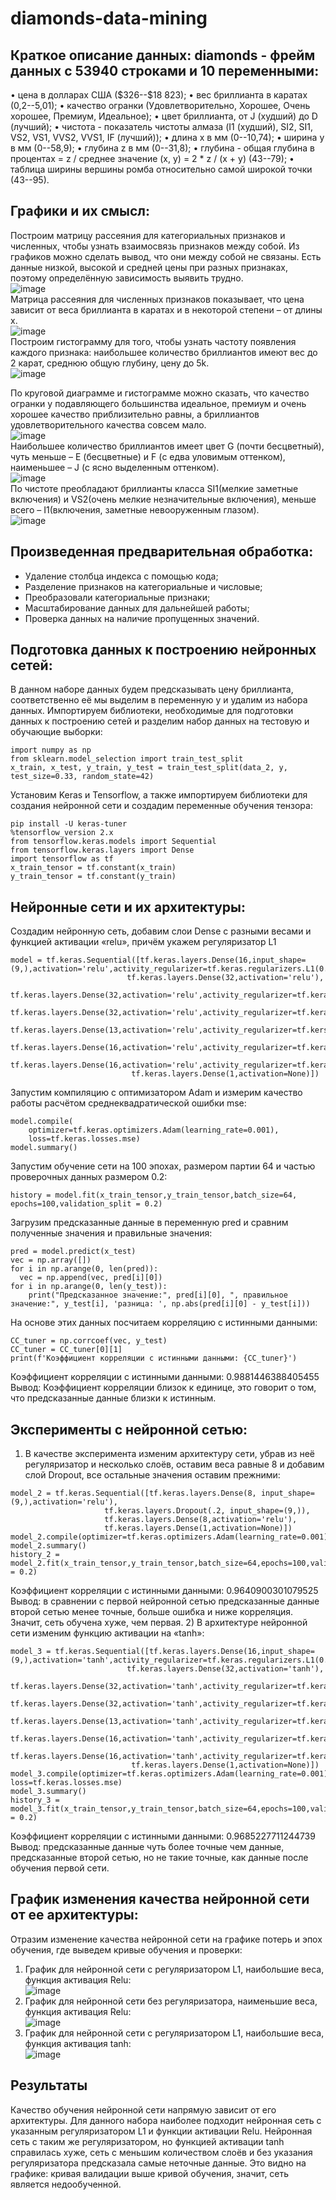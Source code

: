 # diamonds-data-mining

## Краткое описание данных: diamonds - фрейм данных с 53940 строками и 10 переменными: 
•	цена в долларах США (\$326--\$18 823);
•	вес бриллианта в каратах (0,2--5,01);
•	качество огранки (Удовлетворительно, Хорошее, Очень хорошее, Премиум, Идеальное);
•	цвет бриллианта, от J (худший) до D (лучший); 
•	чистота - показатель чистоты алмаза (I1 (худший), SI2, SI1, VS2, VS1, VVS2, VVS1, IF (лучший));
•	длина x в мм (0--10,74);
•	ширина y в мм (0--58,9);
•	глубина z в мм (0--31,8);
•	глубина - общая глубина в процентах = z / среднее значение (x, y) = 2 * z / (x + y) (43--79);
•	таблица ширины вершины ромба относительно самой широкой точки (43--95).
## Графики и их смысл:
Построим матрицу рассеяния для категориальных признаков и численных, чтобы узнать взаимосвязь признаков между собой. Из графиков можно сделать вывод, что они между собой не связаны. Есть данные низкой, высокой и средней цены при разных признаках, поэтому определённую зависимость выявить трудно.<br>
![image](https://github.com/cranberriess/diamonds-data-mining/assets/105839329/5542cea7-d3e7-4aa4-9180-6771e90bbe5f)<br>
Матрица рассеяния для численных признаков показывает, что цена зависит от веса бриллианта в каратах и в некоторой степени – от длины х.<br>
![image](https://github.com/cranberriess/diamonds-data-mining/assets/105839329/54ec0d7d-8da3-44a0-a694-cb8966677864)<br>
Построим гистограмму для того, чтобы узнать частоту появления каждого признака: наибольшее количество бриллиантов имеют вес до 2 карат, среднюю общую глубину, цену до 5k.<br>
![image](https://github.com/cranberriess/diamonds-data-mining/assets/105839329/d76f8e9b-f898-4856-8a47-2b41030e66a1)<br>

По круговой диаграмме и гистограмме можно сказать, что качество огранки у подавляющего большинства идеальное, премиум и очень хорошее качество приблизительно равны, а бриллиантов удовлетворительного качества совсем мало.<br>
![image](https://github.com/cranberriess/diamonds-data-mining/assets/105839329/af75efab-e8b9-4399-a43a-b949bc1a3f13)<br>
Наибольшее количество бриллиантов имеет цвет G (почти бесцветный), чуть меньше – E (бесцветные) и F (с едва уловимым оттенком), наименьшее – J (с ясно выделенным оттенком).<br>
![image](https://github.com/cranberriess/diamonds-data-mining/assets/105839329/8dbb3e5a-a693-40c4-8e3f-3903401ead33)<br>
По чистоте преобладают бриллианты класса SI1(мелкие заметные включения) и VS2(очень мелкие незначительные включения), меньше всего – I1(включения, заметные невооруженным глазом).<br>
![image](https://github.com/cranberriess/diamonds-data-mining/assets/105839329/c6ddefb9-ac2d-412d-9659-a74e7af4fbcb)<br>

## Произведенная предварительная обработка:
- Удаление столбца индекса с помощью кода;
- Разделение признаков на категориальные и числовые;
- Преобразовали категориальные признаки;
- Масштабирование данных для дальнейшей работы;
- Проверка данных на наличие пропущенных значений.
## Подготовка данных к построению нейронных сетей:
В данном наборе данных будем предсказывать цену бриллианта, соответственно её мы выделим в переменную y и удалим из набора данных. Импортируем библиотеки, необходимые для подготовки данных к построению сетей и разделим набор данных на тестовую и обучающие выборки: 
```
import numpy as np
from sklearn.model_selection import train_test_split
x_train, x_test, y_train, y_test = train_test_split(data_2, y, test_size=0.33, random_state=42)
```
Установим Keras и Tensorflow, а также импортируем библиотеки для создания нейронной сети и создадим переменные обучения тензора:
```
pip install -U keras-tuner
%tensorflow_version 2.x
from tensorflow.keras.models import Sequential
from tensorflow.keras.layers import Dense
import tensorflow as tf
x_train_tensor = tf.constant(x_train)
y_train_tensor = tf.constant(y_train)
```
## Нейронные сети и их архитектуры: 
Создадим нейронную сеть, добавим слои Dense с разными весами и функцией активации «relu», причём укажем регуляризатор L1
```
model = tf.keras.Sequential([tf.keras.layers.Dense(16,input_shape=(9,),activation='relu',activity_regularizer=tf.keras.regularizers.L1(0.01)),
                          tf.keras.layers.Dense(32,activation='relu'),
                           tf.keras.layers.Dense(32,activation='relu',activity_regularizer=tf.keras.regularizers.L1(0.01)),
                           tf.keras.layers.Dense(32,activation='relu',activity_regularizer=tf.keras.regularizers.L1(0.01)),
                           tf.keras.layers.Dense(13,activation='relu',activity_regularizer=tf.kers.regularizers.L1(0.01)),
                           tf.keras.layers.Dense(16,activation='relu',activity_regularizer=tf.keras.regularizers.L1(0.01)),
                           tf.keras.layers.Dense(16,activation='relu',activity_regularizer=tf.keras.regularizers.L1(0.01)),
                           tf.keras.layers.Dense(1,activation=None)])
```
Запустим компиляцию с оптимизатором Adam и измерим качество работы расчётом среднеквадратической ошибки mse:
```
model.compile(
    optimizer=tf.keras.optimizers.Adam(learning_rate=0.001),
    loss=tf.keras.losses.mse)
model.summary()
```
Запустим обучение сети на 100 эпохах, размером партии 64 и частью проверочных данных размером 0.2:
```
history = model.fit(x_train_tensor,y_train_tensor,batch_size=64,
epochs=100,validation_split = 0.2)
```
Загрузим предсказанные данные в переменную pred и сравним полученные значения и правильные значения:
```
pred = model.predict(x_test)
vec = np.array([])
for i in np.arange(0, len(pred)):
  vec = np.append(vec, pred[i][0])
for i in np.arange(0, len(y_test)):
    print("Предсказанное значение:", pred[i][0], ", правильное значение:", y_test[i], 'разница: ', np.abs(pred[i][0] - y_test[i]))
```

На основе этих данных посчитаем корреляцию с истинными данными:
```
СС_tuner = np.corrcoef(vec, y_test)
СС_tuner = СС_tuner[0][1]
print(f'Коэффициент корреляции с истинными данными: {СС_tuner}')
```
Коэффициент корреляции с истинными данными: 0.9881446388405455<br>
Вывод: Коэффициент корреляции близок к единице, это говорит о том, что предсказанные данные близки к истинным.
## Эксперименты с нейронной сетью:
1)	В качестве эксперимента изменим архитектуру сети, убрав из неё регуляризатор и несколько слоёв, оставим веса равные 8 и добавим слой Dropout, все остальные значения оставим прежними:
```
model_2 = tf.keras.Sequential([tf.keras.layers.Dense(8, input_shape=(9,),activation='relu'),
                     tf.keras.layers.Dropout(.2, input_shape=(9,)),
                     tf.keras.layers.Dense(8,activation='relu'),
                     tf.keras.layers.Dense(1,activation=None)])
model_2.compile(optimizer=tf.keras.optimizers.Adam(learning_rate=0.001),loss=tf.keras.losses.mse)
model_2.summary()
history_2 = model_2.fit(x_train_tensor,y_train_tensor,batch_size=64,epochs=100,validation_split = 0.2)
```
Коэффициент корреляции с истинными данными: 0.9640900301079525<br>
Вывод: в сравнении с первой нейронной сетью предсказанные данные второй сетью менее точные, больше ошибка и ниже корреляция. Значит, сеть обучена хуже, чем первая.
2)	В архитектуре нейронной сети изменим функцию активации на «tanh»:
```
model_3 = tf.keras.Sequential([tf.keras.layers.Dense(16,input_shape=(9,),activation='tanh',activity_regularizer=tf.keras.regularizers.L1(0.01)),
                          tf.keras.layers.Dense(32,activation='tanh'),
                           tf.keras.layers.Dense(32,activation='tanh',activity_regularizer=tf.keras.regularizers.L1(0.01)),
                           tf.keras.layers.Dense(32,activation='tanh',activity_regularizer=tf.keras.regularizers.L1(0.01)),
                           tf.keras.layers.Dense(13,activation='tanh',activity_regularizer=tf.keras.regularizers.L1(0.01)),
                           tf.keras.layers.Dense(16,activation='tanh',activity_regularizer=tf.keras.regularizers.L1(0.01)),
                           tf.keras.layers.Dense(16,activation='tanh',activity_regularizer=tf.keras.regularizers.L1(0.01)),
                           tf.keras.layers.Dense(1,activation=None)])
model_3.compile(optimizer=tf.keras.optimizers.Adam(learning_rate=0.001),    loss=tf.keras.losses.mse)
model_3.summary()
history_3 = model_3.fit(x_train_tensor,y_train_tensor,batch_size=64,epochs=100,validation_split = 0.2)
```
Коэффициент корреляции с истинными данными: 0.9685227711244739<br>
Вывод: предсказанные данные чуть более точные чем данные, предсказанные второй сетью, но не такие точные, как данные после обучения первой сети.
## График изменения качества нейронной сети от ее архитектуры:
Отразим изменение качества нейронной сети на графике потерь и эпох обучения, где выведем кривые обучения и проверки:
1)	График для нейронной сети с регуляризатором L1, наибольшие веса, функция активация Relu:<br>
 ![image](https://github.com/cranberriess/diamonds-data-mining/assets/105839329/7d160f6a-fe99-496f-97f1-71ffd992ce04)<br>
2)	График для нейронной сети без регуляризатора, наименьшие веса, функция активация Relu:<br>
![image](https://github.com/cranberriess/diamonds-data-mining/assets/105839329/c7ba30bd-cb5c-4c56-b700-7ae4274db2e5)<br>
3)	График для нейронной сети с регуляризатором L1, наибольшие веса, функция активация tanh:<br>
 ![image](https://github.com/cranberriess/diamonds-data-mining/assets/105839329/53e6662a-bb8b-4cee-a851-a656db8de0be)<br>
## Результаты
Качество обучения нейронной сети напрямую зависит от его архитектуры. Для данного набора наиболее подходит нейронная сеть с указанным регуляризатором L1 и функции активации Relu. Нейронная сеть с таким же регуляризатором, но функцией активации tanh справилась хуже, сеть с меньшим количеством слоёв и без указания регуляризатора предсказала самые неточные данные. Это видно на графике: кривая валидации выше кривой обучения, значит, сеть является недообученной.
